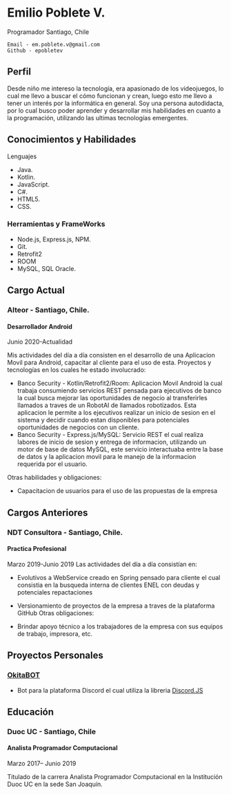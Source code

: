 # Emilio Poblete V.
Programador
Santiago, Chile

    Email - em.poblete.v@gmail.com
    Github - epobletev
## Perfil
Desde niño me intereso la tecnología, era apasionado de los videojuegos, lo cual me llevo a buscar el cómo funcionan y crean, luego esto me llevo a tener un interés por la informática en general. Soy una persona autodidacta, por lo cual busco poder aprender y desarrollar mis habilidades en cuanto a la programación, utilizando las ultimas tecnologías emergentes. 

## Conocimientos y Habilidades
Lenguajes
   - Java.
   - Kotlin.
   - JavaScript.
   - C#.
   - HTML5.
   - CSS.
### Herramientas y FrameWorks
   - Node.js, Express.js, NPM.
   - Git.
   - Retrofit2
   - ROOM
   - MySQL, SQL Oracle.
## Cargo Actual
 ### Alteor - Santiago, Chile.
 #### Desarrollador Android
   Junio 2020-Actualidad
   
  Mis actividades del día a día consisten en el desarrollo de una Aplicacion Movil para Android, capacitar al cliente para el uso de esta.
  Proyectos y tecnologías en los cuales he estado involucrado:
   - Banco Security - Kotlin/Retrofit2/Room: Aplicacion Movil Android la cual trabaja consumiendo servicios REST pensada para ejecutivos de banco la cual busca mejorar las oportunidades de negocio al transferirles llamados a traves de un RobotAI de llamados robotizados.
        Esta aplicacion le permite a los ejecutivos realizar un inicio de sesion en el sistema y decidir cuando estan disponibles para potenciales oportunidades de negocios con un cliente.
   - Banco Security - Express.js/MySQL: Servicio REST el cual realiza labores de inicio de sesion y entrega de informacion, utilizando un motor de base de datos MySQL, este servicio interactuaba entre la base de datos y la aplicacion movil para le manejo de la informacion requerida por el usuario.
   
   Otras habilidades y obligaciones:
   - Capacitacion de usuarios para el uso de las propuestas de la empresa
## Cargos Anteriores
### NDT Consultora - Santiago, Chile.
 #### Practica Profesional
  Marzo 2019-Junio 2019
Las actividades del día a día consistían en:
   - Evolutivos a WebService creado en Spring pensado para cliente el cual consistia en la busqueda interna de clientes ENEL con deudas y potenciales repactaciones
   - Versionamiento de proyectos de la empresa a traves de la plataforma GitHub
Otras obligaciones:

  - Brindar apoyo técnico a los trabajadores de la empresa con sus equipos de trabajo, impresora, etc.
## Proyectos Personales
### [OkitaBOT](https://github.com/epobletev/OkitaBOT "OkitaBot")
  - Bot para la plataforma Discord el cual utiliza la libreria [Discord.JS](https://discord.js.org/#/)
  
## Educación
### Duoc UC - Santiago, Chile
#### Analista Programador Computacional
Marzo 2017– Junio 2019

Titulado de la carrera Analista Programador Computacional en la Institución Duoc UC en la sede San Joaquín.
